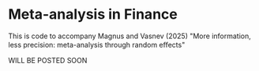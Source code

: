 # Meta-analysis in Finance
This is code to accompany Magnus and Vasnev (2025) "More information, less precision: meta-analysis through random eﬀects"

WILL BE POSTED SOON

